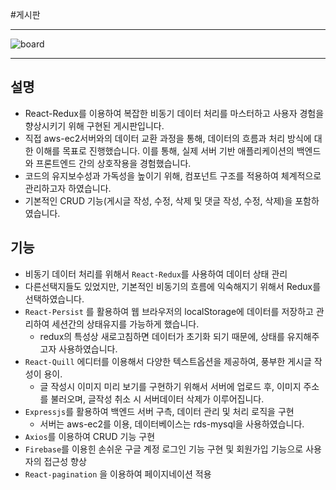 #게시판

---

![board](https://github.com/hyubbb/react-board-app/assets/32926006/01d9cd4c-bc9e-4503-a3a1-224ee6922045)


---

## 설명

- React-Redux를 이용하여 복잡한 비동기 데이터 처리를 마스터하고 사용자 경험을 향상시키기 위해 구현된 게시판입니다. 
- 직접 aws-ec2서버와의 데이터 교환 과정을 통해, 데이터의 흐름과 처리 방식에 대한 이해를 목표로 진행했습니다. 
  이를 통해, 실제 서버 기반 애플리케이션의 백엔드와 프론트엔드 간의 상호작용을 경험했습니다.
- 코드의 유지보수성과 가독성을 높이기 위해, 컴포넌트 구조를 적용하여 체계적으로 관리하고자 하였습니다.
- 기본적인 CRUD 기능(게시글 작성, 수정, 삭제 및 댓글 작성, 수정, 삭제)을 포함하였습니다.

## 기능

- 비동기 데이터 처리를 위해서 `React-Redux`를 사용하여 데이터 상태 관리
 - 다른선택지들도 있었지만, 기본적인 비동기의 흐름에 익숙해지기 위해서 Redux를 선택하였습니다. 
- `React-Persist` 를 활용하여 웹 브라우저의 localStorage에 데이터를 저장하고 관리하여 세션간의 상태유지를 가능하게 했습니다.
  - redux의 특성상 새로고침하면 데이터가 초기화 되기 때문에, 상태를 유지해주고자 사용하였습니다.
- `React-Quill` 에디터를 이용해서 다양한 텍스트옵션을 제공하여, 풍부한 게시글 작성이 용이.
    - 글 작성시 이미지 미리 보기를 구현하기 위해서 서버에 업로드 후, 이미지 주소를 불러오며, 글작성 취소 시 서버데이터 삭제가 이루어집니다.
- `Expressjs`를 활용하여 백엔드 서버 구측, 데이터 관리 및 처리 로직을 구현
    - 서버는 aws-ec2를 이용, 데이터베이스는 rds-mysql을 사용하였습니다.
- `Axios`를 이용하여 CRUD 기능 구현
- `Firebase`를 이용힌 손쉬운 구글 계정 로그인 기능 구현 및 회원가입 기능으로 사용자의 접근성 향상
- `React-pagination` 을 이용하여 페이지네이션 적용
